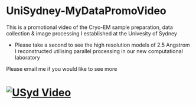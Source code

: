# UniSydney-MyDataPromoVideo
This is a promotional video of the Cryo-EM sample preparation, data collection & image processing I established at the Univesity of Sydney
- Please take a second to see the high resolution models of 2.5 Angstrom I reconstructed utilising parallel processing in our new computational laboratory

Please email me if you would like to see more

# [![USyd Video](https://i9.ytimg.com/vi/ha0Atp01f5M/mq1.jpg?sqp=CLiJs4sG&rs=AOn4CLDOOAmktfX9pupRkl920WSiQFmoCQ)](https://youtu.be/ha0Atp01f5M "Everything Is AWESOME")

